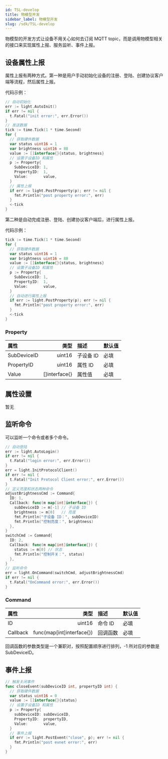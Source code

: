 ```yaml
---
id: TSL-develop
title: 物模型开发
sidebar_label: 物模型开发
slug: /sdk/TSL-develop
---
```


物模型的开发方式让设备不用关心如何去订阅 MQTT topic，而是调用物模型相关的接口来实现属性上报、服务监听、事件上报。

## 设备属性上报

属性上报有两种方式。第一种是用户手动初始化设备的注册、登陆、创建协议客户端等流程，然后属性上报。

代码示例：

```go
// 自动初始化
err := light.AutoInit()
if err != nil {
  t.Fatal("init error:", err.Error())
}
// 发送数据
tick := time.Tick(1 * time.Second)
for {
  // 获取硬件数据
  var status uint16 = 1
  var brightness uint16 = 88
  value := []interface{}{status, brightness}
  // 设置子设备ID 和属性
  p := Property{
    SubDeviceID: 1,
    PropertyID:  1,
    Value:       value,
  }
  // 属性上报
  if err := light.PostProperty(p); err != nil {
    fmt.Println("post property error:", err)
  }
  <-tick
}
```

第二种是自动完成注册、登陆、创建协议客户端后，进行属性上报。

代码示例：

```go
tick := time.Tick(1 * time.Second)
for {
  // 获取硬件数据
  var status uint16 = 1
  var brightness uint16 = 88
  value := []interface{}{status, brightness}
  // 设置子设备ID 和属性
  p := Property{
    SubDeviceID: 1,
    PropertyID:  1,
    Value:       value,
  }
  // 自动进行属性上报
  if err := light.PostProperty(p); err != nil {
    fmt.Println("post property error:", err)
  }
  <-tick
}
```

### Property

| 属性        |          类型 | 描述      | 默认值 |
| :---------- | ------------: | :-------- | :----- |
| SubDeviceID |        uint16 | 子设备 ID | 必填   |
| PropertyID  |        uint16 | 属性 ID   | 必填   |
| Value       | []interface{} | 属性值    | 必填   |

## 属性设置

暂无

## 监听命令

可以监听一个命令或者多个命令。

```go
// 自动登陆
err := light.AutoLogin()
if err != nil {
  t.Fatal("login error:", err.Error())
}
err = light.InitProtocolClient()
if err != nil {
  t.Fatal("Init Protocol Client error:", err.Error())
}
// 定义亮度和状态两种命令
adjustBrightnessCmd := Command{
  ID: 1,
  Callback: func(m map[int]interface{}) {
    subDeviceID := m[-1] // 子设备 ID
    brightness := m[0]   // 亮度
    fmt.Println("子设备 ID：", subDeviceID)
    fmt.Println("控制亮度：", brightness)
  },
}
switchCmd := Command{
  ID: 2,
  Callback: func(m map[int]interface{}) {
    status := m[0] // 状态
    fmt.Println("控制开关：", status)
  },
}
// 监听命令
err = light.OnCommand(switchCmd, adjustBrightnessCmd)
if err != nil {
  t.Fatal("OnCommand error:", err.Error())
}
```

### Command

| 属性     |                      类型 | 描述     | 默认值 |
| :------- | ------------------------: | :------- | :----- |
| ID       |                    uint16 | 命令 ID  | 必填   |
| Callback | func(map[int]interface{}) | 回调函数 | 必填   |

回调函数的参数类型是一个兼职对，按照配置顺序进行排列，-1 所对应的参数是 SubDeviceID。

## 事件上报

```go
// 触发关闭事件
func closeEvent(subDeviceID int, propertyID int) {
  // 获取硬件数据
  var status uint16 = 0
  value := []interface{}{status}
  // 设置子设备ID 和属性
  p := Property{
    subDeviceID: subDeviceID,
    PropertyID:  propertyID,
    Value:       value,
  }
  // 事件上报
  if err := light.PostEvent("close", p); err != nil {
    fmt.Println("post evnet error:", err)
  }
}
```